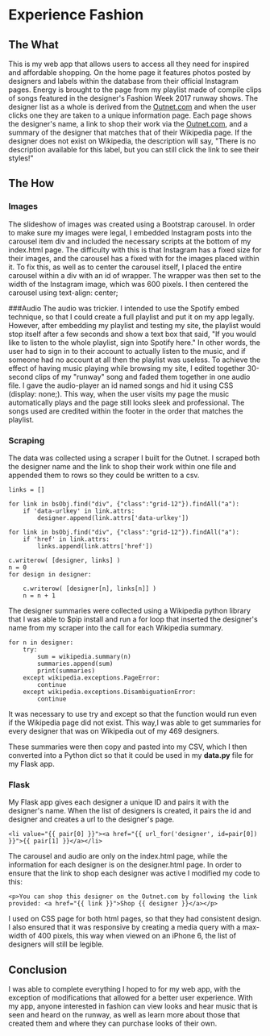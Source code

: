 # Experience Fashion


## The What

This is my web app that allows users to access all they need for inspired and affordable shopping. On the home page it features photos posted by designers and labels within the database from their official Instagram pages. Energy is brought to the page from my playlist made of compile clips of songs featured in the designer's Fashion Week 2017 runway shows. The designer list as a whole is derived from the [Outnet.com](https://www.theoutnet.com/en-US/) and when the user clicks one they are taken to a unique information page. Each page shows the designer's name, a link to shop their work via the [Outnet.com](https://www.theoutnet.com/en-US/Shop/Designers), and a summary of the designer that matches that of their Wikipedia page. If the designer does not exist on Wikipedia, the description will say, "There is no description available for this label, but you can still click the link to see their styles!"

## The How

### Images

The slideshow of images was created using a Bootstrap carousel. In order to make sure my images were legal, I embedded Instagram posts into the carousel item div and included the necessary scripts at the bottom of my index.html page. The difficulty with this is that Instagram has a fixed size for their images, and the carousel has a fixed with for the images placed within it. To fix this, as well as to center the carousel itself, I placed the entire carousel within a div with an id of wrapper. The wrapper was then set to the width of the Instagram image, which was 600 pixels. I then centered the carousel using text-align: center;

###Audio
The audio was trickier. I intended to use the Spotify embed technique, so that I could create a full playlist and put it on my app legally. However, after embedding my playlist and testing my site, the playlist would stop itself after a few seconds and show a text box that said, "If you would like to listen to the whole playlist, sign into Spotify here." In other words, the user had to sign in to their account to actually listen to the music, and if someone had no account at all then the playlist was useless. To achieve the effect of having music playing while browsing my site, I edited together 30-second clips of my "runway" song and faded them together in one audio file. I gave the audio-player an id named songs and hid it using CSS (display: none;). This way, when the user visits my page the music automatically plays and the page still looks sleek and professional. The songs used are credited within the footer in the order that matches the playlist.

### Scraping
The data was collected using a scraper I built for the Outnet. I scraped both the designer name and the link to shop their work within one file and appended them to rows so they could be written to a csv.

```designer = []
links = []

for link in bsObj.find("div", {"class":"grid-12"}).findAll("a"):
    if 'data-urlkey' in link.attrs:
        designer.append(link.attrs['data-urlkey'])

for link in bsObj.find("div", {"class":"grid-12"}).findAll("a"):
    if 'href' in link.attrs:
        links.append(link.attrs['href'])

c.writerow( [designer, links] )
n = 0
for design in designer:

    c.writerow( [designer[n], links[n]] )
    n = n + 1
```
The designer summaries were collected using a Wikipedia python library that I was able to $pip install and run a for loop that inserted the designer's name from my scraper into the call for each Wikipedia summary.

```summaries=[]
for n in designer:
    try:
        sum = wikipedia.summary(n)
        summaries.append(sum)
        print(summaries)
    except wikipedia.exceptions.PageError:
        continue
    except wikipedia.exceptions.DisambiguationError:
        continue
```
It was necessary to use try and except so that the function would run even if the Wikipedia page did not exist. This way,I was able to get summaries for every designer that was on Wikipedia out of my 469 designers.

These summaries were then copy and pasted into my CSV, which I then converted into a Python dict so that it could be used in my **data.py** file for my Flask app.

### Flask
My Flask app gives each designer a unique ID and pairs it with the designer's name. When the list of designers is created, it pairs the id and designer and creates a url to the designer's page.

`<li value="{{ pair[0] }}"><a href="{{ url_for('designer', id=pair[0]) }}">{{ pair[1] }}</a></li>`

The carousel and audio are only on the index.html page, while the information for each designer is on the designer.html page. In order to ensure that the link to shop each designer was active I modified my code to this:

`<p>You can shop this designer on the Outnet.com by following the link provided: <a href="{{ link }}">Shop {{ designer }}</a></p>`

I used on CSS page for both html pages, so that they had consistent design. I also ensured that it was responsive by creating a media query with a max-width of 400 pixels, this way when viewed on an iPhone 6, the list of designers will still be legible.

## Conclusion
I was able to complete everything I hoped to for my web app, with the exception of modifications that allowed for a better user experience. With my app, anyone interested in fashion can view looks and hear music that is seen and heard on the runway, as well as learn more about those that created them and where they can purchase looks of their own.
